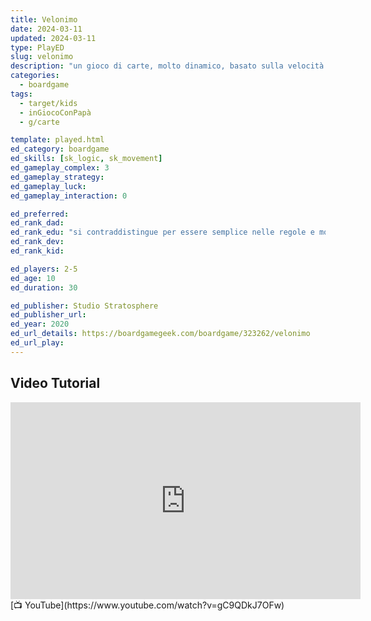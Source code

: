 ```yaml
---
title: Velonimo
date: 2024-03-11
updated: 2024-03-11
type: PlayED
slug: velonimo
description: "un gioco di carte, molto dinamico, basato sulla velocità e sulla strategia, in cui i giocatori competono per collezionare il maggior numero di punti giocando carte di ciclisti."
categories:
  - boardgame
tags:
  - target/kids
  - inGiocoConPapà
  - g/carte

template: played.html
ed_category: boardgame
ed_skills: [sk_logic, sk_movement]
ed_gameplay_complex: 3
ed_gameplay_strategy: 
ed_gameplay_luck: 
ed_gameplay_interaction: 0

ed_preferred: 
ed_rank_dad: 
ed_rank_edu: "si contraddistingue per essere semplice nelle regole e molto strategico. La velocità e la competizione per formare le migliori combinazioni di carte richiedono riflessi pronti e tattiche astute, rendendolo accessibile ai giocatori occasionali ma ancora appagante per quelli più esperti"
ed_rank_dev: 
ed_rank_kid: 

ed_players: 2-5
ed_age: 10
ed_duration: 30

ed_publisher: Studio Stratosphere
ed_publisher_url: 
ed_year: 2020
ed_url_details: https://boardgamegeek.com/boardgame/323262/velonimo
ed_url_play: 
---
```


## Video Tutorial

<iframe width="560" height="315" src="https://www.youtube-nocookie.com/embed/gC9QDkJ7OFw?si=oj_-NaZZiv6M4ZSj" title="YouTube video player" frameborder="0" allow="accelerometer; autoplay; clipboard-write; encrypted-media; gyroscope; picture-in-picture; web-share" allowfullscreen></iframe>
[📺 YouTube](https://www.youtube.com/watch?v=gC9QDkJ7OFw)
